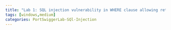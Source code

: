 ```yaml
---
title: "Lab 1: SQL injection vulnerability in WHERE clause allowing retrieval of hidden data"
tags: [windows,medium]
categories: PortSwiggerLab-SQl-Injection
---
```

